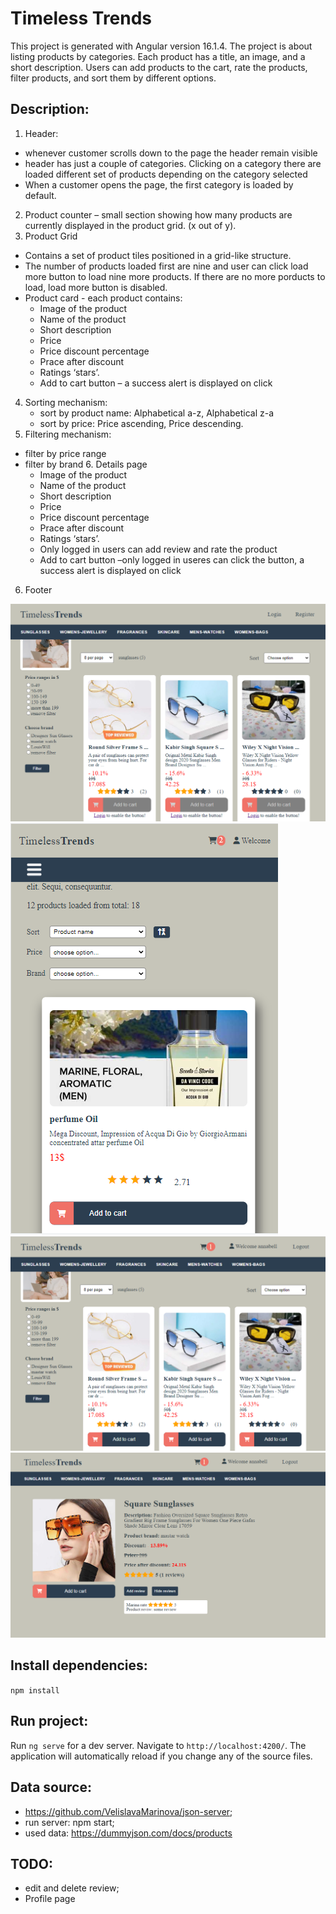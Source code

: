 # Timeless Trends

This project is generated with Angular version 16.1.4. The project is about listing products by categories. Each product has a title, an image, and a short description. Users can add products to the cart, rate the products, filter products, and sort them by different options.

## Description: 
1. Header:
- whenever customer scrolls down to the page the
  header remain visible
- header has just a couple of categories. Clicking on a category there are
  loaded different set of products depending on the category selected
- When a customer opens the page, the first category is loaded by default.
2. Product counter – small section showing how many products are currently displayed in the
  product grid. (x out of y).
3. Product Grid
  - Contains a set of product tiles positioned in a grid-like structure.
  - The number of products loaded first are nine and user can click load more button to load nine more products. If there are no more porducts to load, load more button is       disabled.
  - Product card - each product  contains:
      - Image of the product
      - Name of the product
      - Short description
      - Price
      - Price discount percentage
      - Prace after discount
      - Ratings ‘stars’.
      - Add to cart button – a success alert is displayed on click
4. Sorting mechanism:
   - sort by product name: Alphabetical a-z, Alphabetical z-a
   - sort by price: Price ascending, Price descending.
5. Filtering mechanism:
  - filter by price range
  - filter by brand
    6. Details page
      - Image of the product
      - Name of the product
      - Short description
      - Price
      - Price discount percentage
      - Prace after discount
      - Ratings ‘stars’.
      - Only logged in users can add review and rate the product
      - Add to cart button –only logged in useres can click the button, a success alert is displayed on click
6. Footer


![Timeless Trends](src/assets/start-app.png)
![Timeless Trends](src/assets/page2.png) ![Timeless Trends](src/assets/start-logged-in-app.png)
![Timeless Trends](src/assets/details-page.png)

## Install dependencies: 

`npm install`

## Run project:

Run `ng serve` for a dev server. 
Navigate to `http://localhost:4200/`. The application will automatically reload if you change any of the source files.

## Data source:
- https://github.com/VelislavaMarinova/json-server;
- run server: npm start;
- used data: https://dummyjson.com/docs/products
## TODO:
- edit and delete review;
- Profile page

